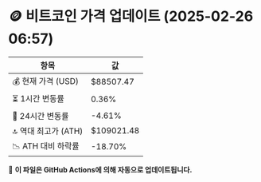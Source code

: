 # 🪙 비트코인 가격 업데이트 (2025-02-26 06:57)

| 항목                | 값 |
|--------------------|----------------|
| 💰 현재 가격 (USD) | $88507.47 |
| ⏳ 1시간 변동률    | 0.36% |
| 📆 24시간 변동률   | -4.61% |
| 🔝 역대 최고가 (ATH) | $109021.48 |
| 📉 ATH 대비 하락률 | -18.70% |

🔄 **이 파일은 GitHub Actions에 의해 자동으로 업데이트됩니다.**
